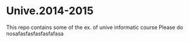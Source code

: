Unive.2014-2015
===============

This repo contains some of the ex. of unive informatic course
Please do nosafasfasfasfasfafasa
